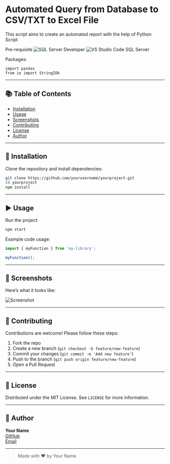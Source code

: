 # Automated Query from Database to CSV/TXT to Excel File

This script aims to create an automated report with the help of Python Script

Pre-requisite
![SQL Server Developer](https://img.shields.io/github/license/yourusername/yourproject)
![VS Studio Code SQL Server](https://img.shields.io/github/last-commit/yourusername/yourproject)

Packages:
```
import pandas
from io import StringIOk
```

---

## 📚 Table of Contents

- [Installation](#installation)
- [Usage](#usage)
- [Screenshots](#screenshots)
- [Contributing](#contributing)
- [License](#license)
- [Author](#author)

---

## 💾 Installation

Clone the repository and install dependencies:

```bash
git clone https://github.com/yourusername/yourproject.git
cd yourproject
npm install
```

---

## ▶️ Usage

Run the project:

```bash
npm start
```

Example code usage:

```js
import { myFunction } from 'my-library';

myFunction();
```

---

## 📸 Screenshots

Here’s what it looks like:

![Screenshot](screenshot.png)

---

## 🤝 Contributing

Contributions are welcome! Please follow these steps:

1. Fork the repo
2. Create a new branch (`git checkout -b feature/new-feature`)
3. Commit your changes (`git commit -m 'Add new feature'`)
4. Push to the branch (`git push origin feature/new-feature`)
5. Open a Pull Request

---

## 📄 License

Distributed under the MIT License. See `LICENSE` for more information.

---

## 👤 Author

**Your Name**  
[GitHub](https://github.com/yourusername)  
[Email](mailto:your.email@example.com)

---

> Made with ❤️ by Your Name
